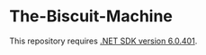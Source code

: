 # The-Biscuit-Machine

This repository requires [.NET SDK version 6.0.401](https://dotnet.microsoft.com/en-us/download/dotnet/6.0).
